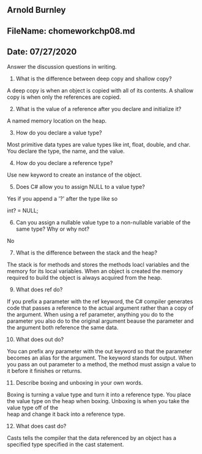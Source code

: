 ## Arnold Burnley

## FileName: chomeworkchp08.md

## Date: 07/27/2020


Answer the discussion questions in writing.

1. What is the difference between deep copy and shallow copy?

A deep copy is when an object is copied with all of its contents. A shallow copy is when only the references are copied.

2. What is the value of a reference after you declare and initialize it?

A named memory location on the heap.

3. How do you declare a value type?

Most primitive data types are value types like int, float, double, and char. 
You declare the type, the name, and the value. 

4. How do you declare a reference type?

Use new keyword to create an instance of the object. 

5. Does C# allow you to assign NULL to a value type?

Yes if you append a '?' after the type like so

int? = NULL;

6. Can you assign a nullable value type to a non-nullable variable of the same type? Why or why not?

No

7. What is the difference between the stack and the heap?

The stack is for methods and stores the methods loacl variables and the memory for its local variables. When an object is created the memory required to build the object 
is always acquired from the heap.

9. What does ref do?

If you prefix a parameter with the ref keyword, the C# compiler generates code that passes a reference to the actual argument rather than a copy of the argument.
When using a ref parameter, anything you do to the parameter you also do to the original argument beause the parameter and the argument both reference the same data. 

10. What does out do?

You can prefix any parameter with the out keyword so that the parameter becomes an alias for the argument. The keyword stands for output. When you pass
an out parameter to a method, the method must assign a value to it before it finishes or returns.

11. Describe boxing and unboxing in your own words.

Boxing is turning a value type and turn it into a reference type. You place the value type on the heap when boxing. Unboxing is when you take the value type off of the   
heap and change it back into a reference type. 

12. What does cast do?

Casts tells the compiler that the data referenced by an object has a specified type specified in the cast statement.
